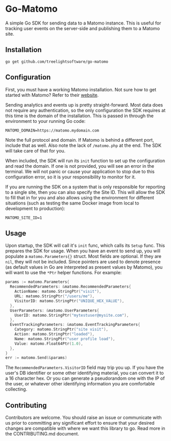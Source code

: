 # Go-Matomo

A simple Go SDK for sending data to a Matomo instance. This is useful for tracking user events on the server-side and publishing them to a Matomo site.

## Installation

`go get github.com/treelightsoftware/go-matomo`

## Configuration

First, you must have a working Matomo installation. Not sure how to get started with Matomo? Refer to their [website](https://matomo.org/).

Sending analytics and events up is pretty straight-forward. Most data does not require any authentication, so the only configuration the SDK requires at this time is the domain of the installation. This is passed in through the environment to your running Go code:

`MATOMO_DOMAIN=https://matomo.mydomain.com`

Note the full protocol and domain. If Matomo is behind a different port, include that as well. Also note the lack of `/matomo.php` at the end. The SDK will take care of that for you.

When included, the SDK will run its `init` function to set up the configuration and read the domain. If one is not provided, you will see an error in the terminal. We will not panic or cause your application to stop due to this configuration error, so it is your responsibility to monitor for it.

If you are running the SDK on a system that is only responsible for reporting to a single site, then you can also specify the Site ID. This will allow the SDK to fill that in for you and also allows using the environment for different situations (such as testing the same Docker image from local to development to production):

`MATOMO_SITE_ID=1`

## Usage

Upon startup, the SDK will call it's `init` func, which calls its `Setup` func. This prepares the SDK for usage. When you have an event to send up, you will populate a `matomo.Parameters{}` struct. Most fields are optional. If they are `nil`, they will not be included. Since pointers are used to denote presence (as default values in Go are interpreted as present values by Matomo), you will want to use the `*Ptr` helper functions. For example:

```go
params := matomo.Parameters{
  RecommendedParameters: &matomo.RecommendedParameters{
    ActionName: matomo.StringPtr("visit"),
    URL: matomo.StringPtr("/users/me"),
    VisitorID: matomo.StringPtr("UNIQUE_HEX_VALUE"),
  },
  UserParameters: &matomo.UserParameters{
    UserID: matomo.StringPtr("mytestuser@mysite.com"),
  },
  EventTrackingParameters: &matomo.EventTrackingParameters{
    Category: matomo.StringPtr("site visit"),
    Action: matomo.StringPtr("loaded"),
    Name: matomo.StringPtr("user profile load"),
    Value: matomo.Float64Ptr(1.0),
  },
}
err := matomo.Send(&params)
```

The `RecommendedParameters.VisitorID` field may trip you up. If you have the user's DB identifier or some other identifying material, you can convert it to a 16 character hex. Or you can generate a pseudorandom one with the IP of the user, or whatever other identifying information you are comfortable collecting.

## Contributing

Contributors are welcome. You should raise an issue or communicate with us prior to committing any significant effort to ensure that your desired changes are compatible with where we want this library to go. Read more in the CONTRIBUTING.md document.
